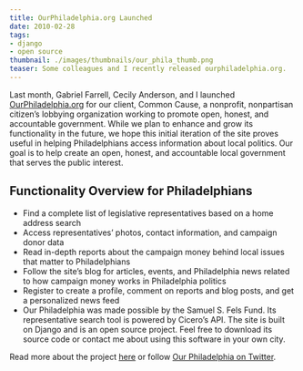```yaml
---
title: OurPhiladelphia.org Launched
date: 2010-02-28
tags:
- django
- open source
thumbnail: ./images/thumbnails/our_phila_thumb.png
teaser: Some colleagues and I recently released ourphiladelphia.org.
---
```


Last month, Gabriel Farrell, Cecily Anderson, and I launched [OurPhiladelphia.org](http://ourphiladelphia.org) for our client, Common Cause, a nonprofit, nonpartisan citizen’s lobbying organization working to promote open, honest, and accountable government. While we plan to enhance and grow its functionality in the future, we hope this initial iteration of the site proves useful in helping Philadelphians access information about local politics. Our goal is to help create an open, honest, and accountable local government that serves the public interest.

## Functionality Overview for Philadelphians

* Find a complete list of legislative representatives based on a home address search
* Access representatives’ photos, contact information, and campaign donor data
* Read in-depth reports about the campaign money behind local issues that matter to Philadelphians
* Follow the site’s blog for articles, events, and Philadelphia news related to how campaign money works in Philadelphia politics
* Register to create a profile, comment on reports and blog posts, and get a personalized news feed
* Our Philadelphia was made possible by the Samuel S. Fels Fund. Its representative search tool is powered by Cicero’s API. The site is built on Django and is an open source project. Feel free to download its source code or contact me about using this software in your own city.

Read more about the project [here](/projects/our-philadelphia) or follow [Our Philadelphia on Twitter](http://twitter.com/ourphiladelphia).
